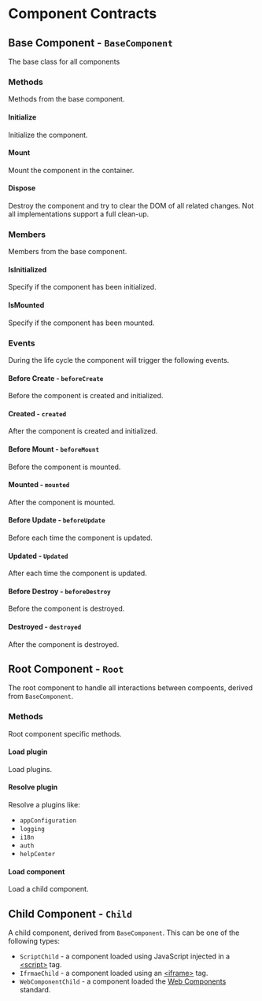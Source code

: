 # Component Contracts

## Base Component - `BaseComponent`
The base class for all components


### Methods
Methods from the base component.

#### Initialize
Initialize the component.

#### Mount
Mount the component in the container.

#### Dispose
Destroy the component and try to clear the DOM of all related changes. Not all implementations support a full clean-up. 


### Members
Members from the base component.

#### IsInitialized
Specify if the component has been initialized.

#### IsMounted
Specify if the component has been mounted.


### Events
During the life cycle the component will trigger the following events.

#### Before Create - `beforeCreate`
Before the component is created and initialized.

#### Created - `created`
After the component is created and initialized.

#### Before Mount - `beforeMount`
Before the component is mounted.

#### Mounted - `mounted`
After the component is mounted.

#### Before Update - `beforeUpdate`
Before each time the component is updated.

#### Updated - `Updated`
After each time the component is updated.

#### Before Destroy - `beforeDestroy`
Before the component is destroyed.

#### Destroyed - `destroyed`
After the component is destroyed.


## Root Component - `Root`
The root component to handle all interactions between compoents, derived from `BaseComponent`.

### Methods
Root component specific methods.

#### Load plugin
Load plugins.

#### Resolve plugin
Resolve a plugins like:
 - `appConfiguration`
 - `logging`
 - `i18n`
 - `auth`
 - `helpCenter`

#### Load component
Load a child component.


## Child Component - `Child`
A child component, derived from `BaseComponent`. This can be one of the following types:
 - `ScriptChild` - a component loaded using JavaScript injected in a [&lt;script&gt;](https://developer.mozilla.org/en-US/docs/Web/HTML/Element/script) tag.
 - `IfrmaeChild` - a component loaded using an [&lt;iframe&gt;](https://developer.mozilla.org/en-US/docs/Web/HTML/Element/iframe) tag. 
 - `WebComponentChild` - a component loaded the [Web Components](https://developer.mozilla.org/en-US/docs/Web/Web_Components) standard.


